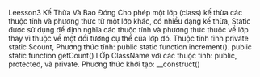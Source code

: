 Leesson3 Kế Thừa Và Bao Đóng 
 Cho phép một lớp (class) kế thừa các thuộc tính và phương thức từ một lớp khác, có nhiều dạng kế thừa,
Static được sử dụng để định nghĩa các thuộc tính và phương thức thuộc về lớp thay vì thuộc về một đối tượng cụ thể của lớp đó. Thuộc tính tĩnh private static $count, Phương thức tĩnh: public static function increment(). public static function getCount()
LỚp ClassName với các thuộc tính: public, protected, và private. Phương thức khởi tạo: __construct()
